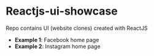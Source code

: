 # Reactjs-ui-showcase

Repo contains UI (website clones) created with ReactJS

- **Example 1**: Facebook home page
- **Example 2**: Instagram home page
